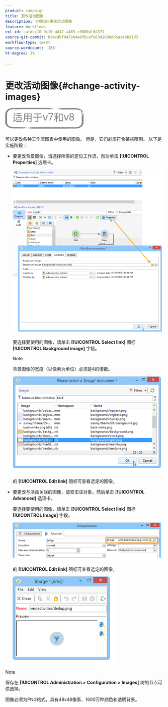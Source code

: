 ```yaml
---
product: campaign
title: 更改活动图像
description: 了解如何更改活动图像
feature: Workflows
exl-id: cafdbc10-9c10-4d42-a485-c9880df8d371
source-git-commit: b94c4bfd478b4a8fbcefe6341608dd6a14bb31d3
workflow-type: tm+mt
source-wordcount: '156'
ht-degree: 3%

---
```


# 更改活动图像{#change-activity-images}

![](../../assets/common.svg)

可以更改各种工作流图表中使用的图像。 但是，它们必须符合某些限制。 以下是实施阶段：

* 要更改背景图像，请选择所需的定位工作流，然后单击 **[!UICONTROL Properties]** 选项卡。

   ![](assets/s_user_segmentation_properties_tab.png)

   要选择要使用的图像，请单击 **[!UICONTROL Select link]** 图标 **[!UICONTROL Background image]** 字段。

   >[!NOTE]
   >
   >背景图像的宽度（以像素为单位）必须是4的倍数。

   ![](assets/s_user_segmentation_background_select.png)

   的 **[!UICONTROL Edit link]** 图标可查看选定的图像。

* 要更改与活动关联的图像，请双击该对象，然后单击 **[!UICONTROL Advanced]** 选项卡。

   要选择要使用的图像，请单击 **[!UICONTROL Select link]** 图标 **[!UICONTROL Image]** 字段。

   ![](assets/s_user_segmentation_activity_image.png)

   的 **[!UICONTROL Edit link]** 图标可查看选定的图像。

   ![](assets/s_user_segmentation_activity_image_select.png)

>[!NOTE]
>
>保存在 **[!UICONTROL Administration > Configuration > Images]** 树的节点可供选择。
>  
>图像必须为PNG格式，具有48x48像素、1600万种颜色和透明背景。

